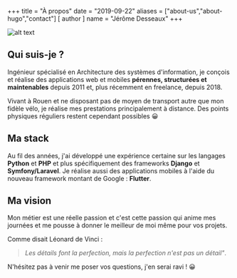 +++
title = "À propos"
date = "2019-09-22"
aliases = ["about-us","about-hugo","contact"]
[ author ]
  name = "Jérôme Desseaux"
+++

![alt text](/fullstack.jpg "Logo Title Text 1")

## Qui suis-je ?

Ingénieur spécialisé en Architecture des systèmes d'information, je conçois et réalise des applications web et mobiles **pérennes, structurées et maintenables** depuis 2011 et, plus récemment en freelance, depuis 2018. 
      
Vivant à Rouen et ne disposant pas de moyen de transport autre que mon fidèle vélo, je réalise mes prestations principalement à distance. Des points physiques réguliers restent cependant possibles 😀

## Ma stack

Au fil des années, j'ai développé une expérience certaine sur les langages **Python** et **PHP** et plus spécifiquement des frameworks **Django** et **Symfony/Laravel**. Je réalise aussi des applications mobiles à l'aide du nouveau framework montant de Google : **Flutter**.

## Ma vision

Mon métier est une réelle passion et c'est cette passion qui anime mes journées et me pousse à donner le meilleur de moi même pour vos projets. 
  
  
Comme disait Léonard de Vinci :   

> *Les détails font la perfection, mais la perfection n'est pas un détail"*. 


N'hésitez pas à venir me poser vos questions, j'en serai ravi ! 😀